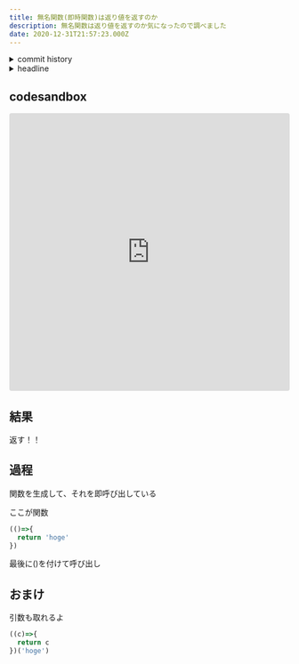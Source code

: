 ```yaml
---
title: 無名関数(即時関数)は返り値を返すのか
description: 無名関数は返り値を返すのか気になったので調べました
date: 2020-12-31T21:57:23.000Z
---
```

<!-- history area start -->
<details><summary>commit history</summary><div><ol>
<li>2020/12/27 18:08:24 122944e</li>
</ol></div></details>
<!-- history area end -->
<!-- toc area start -->
<details><summary>headline</summary><div>

<!-- toc -->

- [codesandbox](#codesandbox)
- [結果](#%E7%B5%90%E6%9E%9C)
- [過程](#%E9%81%8E%E7%A8%8B)
- [おまけ](#%E3%81%8A%E3%81%BE%E3%81%91)

<!-- tocstop -->

</div></details>

<!-- toc area end -->

## codesandbox
<iframe src="https://codesandbox.io/embed/anonymous-function-ojz23?fontsize=14&hidenavigation=1&theme=dark"
     style="width:100%; height:500px; border:0; border-radius: 4px; overflow:hidden;"
     title="anonymous function"
     allow="accelerometer; ambient-light-sensor; camera; encrypted-media; geolocation; gyroscope; hid; microphone; midi; payment; usb; vr; xr-spatial-tracking"
     sandbox="allow-forms allow-modals allow-popups allow-presentation allow-same-origin allow-scripts"
   ></iframe>

## 結果
返す！！

## 過程
関数を生成して、それを即呼び出している

ここが関数

```javascript
(()=>{
  return 'hoge'
})
```

最後に()を付けて呼び出し

## おまけ

引数も取れるよ

```javascript
((c)=>{
  return c
})('hoge')
```



